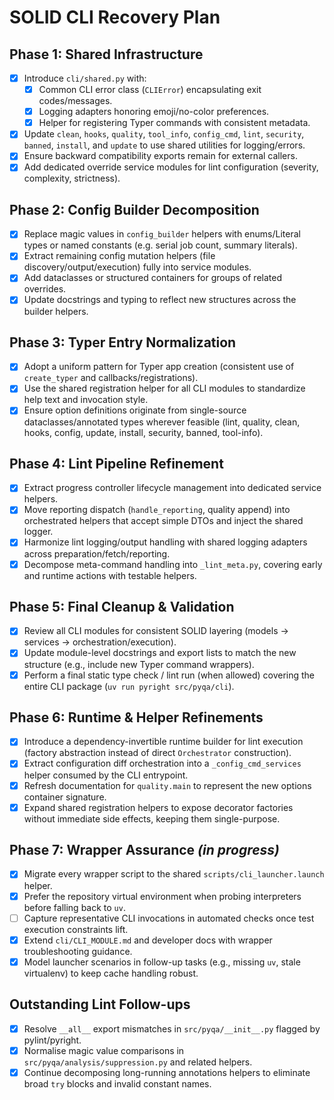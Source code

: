 # SOLID CLI Recovery Plan

## Phase 1: Shared Infrastructure

- [x] Introduce `cli/shared.py` with:
  - [x] Common CLI error class (`CLIError`) encapsulating exit codes/messages.
  - [x] Logging adapters honoring emoji/no-color preferences.
  - [x] Helper for registering Typer commands with consistent metadata.
- [x] Update `clean`, `hooks`, `quality`, `tool_info`, `config_cmd`, `lint`, `security`, `banned`, `install`, and `update` to use shared utilities for logging/errors.
- [x] Ensure backward compatibility exports remain for external callers.
- [x] Add dedicated override service modules for lint configuration (severity, complexity, strictness).

## Phase 2: Config Builder Decomposition

- [x] Replace magic values in `config_builder` helpers with enums/Literal types or named constants (e.g. serial job count, summary literals).
- [x] Extract remaining config mutation helpers (file discovery/output/execution) fully into service modules.
- [x] Add dataclasses or structured containers for groups of related overrides.
- [x] Update docstrings and typing to reflect new structures across the builder helpers.

## Phase 3: Typer Entry Normalization

- [x] Adopt a uniform pattern for Typer app creation (consistent use of `create_typer` and callbacks/registrations).
- [x] Use the shared registration helper for all CLI modules to standardize help text and invocation style.
- [x] Ensure option definitions originate from single-source dataclasses/annotated types wherever feasible (lint, quality, clean, hooks, config, update, install, security, banned, tool-info).

## Phase 4: Lint Pipeline Refinement

- [x] Extract progress controller lifecycle management into dedicated service helpers.
- [x] Move reporting dispatch (`handle_reporting`, quality append) into orchestrated helpers that accept simple DTOs and inject the shared logger.
- [x] Harmonize lint logging/output handling with shared logging adapters across preparation/fetch/reporting.
- [x] Decompose meta-command handling into `_lint_meta.py`, covering early and runtime actions with testable helpers.

## Phase 5: Final Cleanup & Validation

- [x] Review all CLI modules for consistent SOLID layering (models → services → orchestration/execution).
- [x] Update module-level docstrings and export lists to match the new structure (e.g., include new Typer command wrappers).
- [x] Perform a final static type check / lint run (when allowed) covering the entire CLI package (`uv run pyright src/pyqa/cli`).

## Phase 6: Runtime & Helper Refinements

- [x] Introduce a dependency-invertible runtime builder for lint execution (factory abstraction instead of direct `Orchestrator` construction).
- [x] Extract configuration diff orchestration into a `_config_cmd_services` helper consumed by the CLI entrypoint.
- [x] Refresh documentation for `quality.main` to represent the new options container signature.
- [x] Expand shared registration helpers to expose decorator factories without immediate side effects, keeping them single-purpose.

## Phase 7: Wrapper Assurance _(in progress)_

- [x] Migrate every wrapper script to the shared `scripts/cli_launcher.launch` helper.
- [x] Prefer the repository virtual environment when probing interpreters before falling back to `uv`.
- [ ] Capture representative CLI invocations in automated checks once test execution constraints lift.
- [x] Extend `cli/CLI_MODULE.md` and developer docs with wrapper troubleshooting guidance.
- [x] Model launcher scenarios in follow-up tasks (e.g., missing `uv`, stale virtualenv) to keep cache handling robust.

## Outstanding Lint Follow-ups

- [x] Resolve `__all__` export mismatches in `src/pyqa/__init__.py` flagged by pylint/pyright.
- [x] Normalise magic value comparisons in `src/pyqa/analysis/suppression.py` and related helpers.
- [x] Continue decomposing long-running annotations helpers to eliminate broad `try` blocks and invalid constant names.
